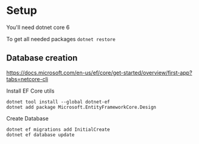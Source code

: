 # Setup
You'll need dotnet core 6

To get all needed packages
```dotnet restore```


## Database creation
https://docs.microsoft.com/en-us/ef/core/get-started/overview/first-app?tabs=netcore-cli

Install EF Core utils
```
dotnet tool install --global dotnet-ef
dotnet add package Microsoft.EntityFrameworkCore.Design
```

Create Database
```
dotnet ef migrations add InitialCreate
dotnet ef database update
```
